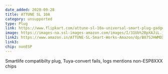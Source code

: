 ```yaml
---
date_added: 2020-09-28
title: ATTUNE SL 10A
category: unsupported
type: Plug
link: https://www.flipkart.com/attune-sl-10a-universal-smart-plug-gadgets-other-small-appliances/p/itmdb0f4d8a6e50f?pid=SSWFRBZJGFPWUJ7B&lid=LSTSSWFRBZJGFPWUJ7BCWRQEI
image: https://images-na.ssl-images-amazon.com/images/I/31Ub%2BpXAJiL.jpg
link2: https://www.amazon.in/ATTUNE-SL-Smart-Works-Amazon/dp/B07SJHWMDX/
link3: 
chip: nonESP
---
```

Smartlife compatibilty plug, Tuya-convert fails, logs mentions non-ESP8XXX chips